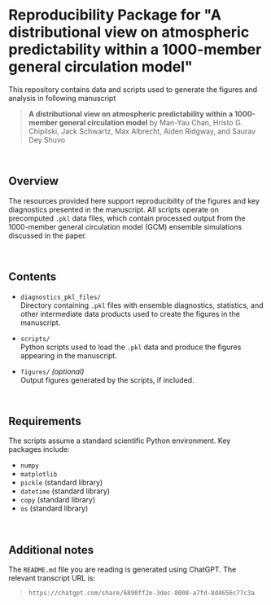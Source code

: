 # Reproducibility Package for "A distributional view on atmospheric predictability within a 1000-member general circulation model"

This repository contains data and scripts used to generate the figures and analysis in following manuscript

> **A distributional view on atmospheric predictability within a 1000-member general circulation model** by Man-Yau Chan, Hristo G. Chipilski, Jack Schwartz, Max Albrecht, Aiden Ridgway, and Saurav Dey Shuvo

&nbsp; &nbsp; 

## Overview

The resources provided here support reproducibility of the figures and key diagnostics presented in the manuscript. All scripts operate on precomputed `.pkl` data files, which contain processed output from the 1000-member general circulation model (GCM) ensemble simulations discussed in the paper.

&nbsp; &nbsp; 

## Contents

- `diagnostics_pkl_files/`  
  Directory containing `.pkl` files with ensemble diagnostics, statistics, and other intermediate data products used to create the figures in the manuscript.

- `scripts/`  
  Python scripts used to load the `.pkl` data and produce the figures appearing in the manuscript.

- `figures/` *(optional)*  
  Output figures generated by the scripts, if included.

&nbsp; &nbsp; 


## Requirements

The scripts assume a standard scientific Python environment. Key packages include:

- `numpy`
- `matplotlib`
- `pickle` (standard library)
- `datetime` (standard library)
- `copy` (standard library)
- `os` (standard library)

&nbsp; &nbsp; 



## Additional notes
The `README.md` file you are reading is generated using ChatGPT. The relevant transcript URL is:
> `https://chatgpt.com/share/6890ff2e-3dec-8008-a7fd-8d4656c77c3a`